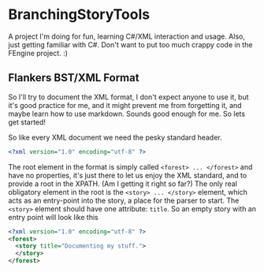 BranchingStoryTools
===================

A project I'm doing for fun, learning C#/XML interaction and usage. Also, just getting familiar with C#.
Don't want to put too much crappy code in the FEngine project. :)

Flankers BST/XML Format
-----------------------

So I'll try to document the XML format, I don't expect anyone to use it, but it's good practice for me,
and it might prevent me from forgetting it, and maybe learn how to use markdown. Sounds good enough for me.
So lets get started!

So like every XML document we need the pesky standard header.

```XML
<?xml version="1.0" encoding="utf-8" ?>
```

The root element in the format is simply called ```<forest> ... </forest>``` and have no properties,
it's just there to let us enjoy the XML standard, and to provide a root in the XPATH. (Am I getting it
right so far?) The only real obligatory element in the root is the ```<story> ... </story>``` element,
which acts as an entry-point into the story, a place for the parser to start. The ```<story>``` element
should have one attribute: ```title```. So an empty story with an entry point will look like this

```XML
<?xml version="1.0" encoding="utf-8" ?>
<forest>
  <story title="Documenting my stuff.">
  </story>
</forest>
``` 